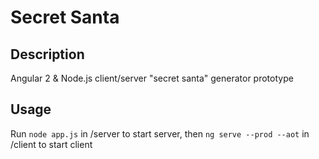 # Secret Santa

## Description
Angular 2 & Node.js client/server "secret santa" generator prototype

## Usage
Run `node app.js` in /server to start server, then `ng serve --prod --aot` in /client to start client